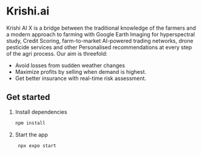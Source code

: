 # Krishi.ai
Krishi AI X is a bridge between the traditional knowledge of the farmers and a modern approach to farming with Google Earth Imaging for hyperspectral study, Credit Scoring,  farm-to-market AI-powered trading networks, drone pesticide services and other Personalised recommendations at every step of the agri process. Our aim is threefold:
- Avoid losses from sudden weather changes
- Maximize profits by selling when demand is highest.
- Get better insurance with real-time risk assessment.


## Get started

1. Install dependencies

   ```bash
   npm install
   ```

2. Start the app

   ```bash
    npx expo start
   ```
